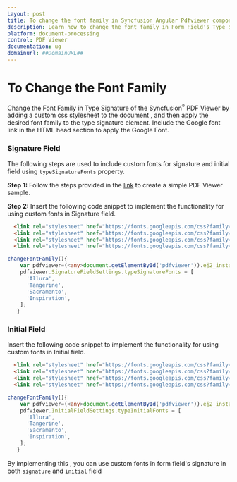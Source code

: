 ```yaml
---
Layout: post
title: To change the font family in Syncfusion Angular Pdfviewer component
description: Learn how to change the font family in Form Field's Type Signature in Syncfusion Angular Pdfviewer component of Syncfusion Essential JS 2 and more.
platform: document-processing
control: PDF Viewer
documentation: ug
domainurl: ##DomainURL##
---
```



# To Change the Font Family
Change the Font Family in Type Signature of the Syncfusion<sup style="font-size:70%">&reg;</sup> PDF Viewer by adding a custom css stylesheet to the document , and then apply the desired font family to the type signature element. Include the Google font link in the HTML head section to apply the Google Font.

### Signature Field

The following steps are used to include custom fonts for signature and initial field using `typeSignatureFonts` property.

**Step 1:** Follow the steps provided in the [link](https://help.syncfusion.com/document-processing/pdf/pdf-viewer/angular/getting-started) to create a simple PDF Viewer sample.

**Step 2:** Insert the following code snippet to implement the functionality for using custom fonts in Signature field.

```html
  <link rel="stylesheet" href="https://fonts.googleapis.com/css?family=Allura" >
  <link rel="stylesheet" href="https://fonts.googleapis.com/css?family=Tangerine">
  <link rel="stylesheet" href="https://fonts.googleapis.com/css?family=Sacramento">
  <link rel="stylesheet" href="https://fonts.googleapis.com/css?family=Inspiration">
```

```ts
changeFontFamily(){
	var pdfviewer=(<any>document.getElementById('pdfviewer')).ej2_instances[0];
	pdfviewer.SignatureFieldSettings.typeSignatureFonts = [
      'Allura',
      'Tangerine',
      'Sacramento',
      'Inspiration',
    ];
   }

```
### Initial Field
Insert the following code snippet to implement the functionality for using custom fonts in Initial field.

```html
  <link rel="stylesheet" href="https://fonts.googleapis.com/css?family=Allura" >
  <link rel="stylesheet" href="https://fonts.googleapis.com/css?family=Tangerine">
  <link rel="stylesheet" href="https://fonts.googleapis.com/css?family=Sacramento">
  <link rel="stylesheet" href="https://fonts.googleapis.com/css?family=Inspiration">
```

```ts
changeFontFamily(){
	var pdfviewer=(<any>document.getElementById('pdfviewer')).ej2_instances[0];
	pdfviewer.InitialFieldSettings.typeInitialFonts = [
      'Allura',
      'Tangerine',
      'Sacramento',
      'Inspiration',
    ];
   }
```

By implementing this , you can use custom fonts in form field's signature in both `signature` and `initial` field